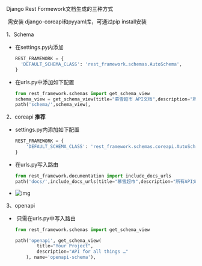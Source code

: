 Django Rest Formework文档生成的三种方式

​	需安装  django-coreapi和pyyaml库，可通过pip install安装

1、Schema

- 在settings.py内添加

  ```python
  REST_FRAMEWORK = {
  	'DEFAULT_SCHEMA_CLASS': 'rest_framework.schemas.AutoSchema',
  }
  ```

- 在urls.py中添加如下配置

  ```python
  from rest_framework.schemas import get_schema_view
  schema_view = get_schema_view(title="慕雪超市 API文档",description="所有API文档")
  path('schema/',schema_view),
  ```

2、coreapi  **推荐**

- settings.py内添加如下配置

  ```python
  REST_FRAMEWORK = {
      'DEFAULT_SCHEMA_CLASS': 'rest_framework.schemas.coreapi.AutoSchema',
  }
  ```

- 在urls.py写入路由

  ```python
  from rest_framework.documentation import include_docs_urls
  path('docs/',include_docs_urls(title="慕雪超市",description="所有API文档"))
  ```
  
  
  
- ![img](https://images2018.cnblogs.com/blog/1299879/201804/1299879-20180414221224302-2010871713.png)

  

3、openapi

- ​	只需在urls.py中写入路由

  ```python
  from rest_framework.schemas import get_schema_view
  
  path('openapi', get_schema_view(
          title="Your Project",
          description="API for all things …"
      ), name='openapi-schema'),
  ```

  

